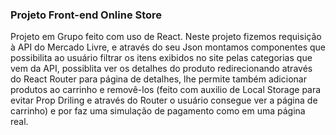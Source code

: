 ### Projeto Front-end Online Store

Projeto em Grupo feito com uso de React. Neste projeto fizemos requisição à API do Mercado Livre, e através do seu Json montamos componentes que possibilita ao usuário filtrar os itens exibidos no site pelas categorias que vem da API, possiblita ver os detalhes do produto redirecionando através do React Router para página de detalhes, lhe permite também adicionar produtos ao carrinho e removê-los (feito com auxilio de Local Storage para evitar Prop Driling e através do Router o usuário consegue ver a página de carrinho) e por faz uma simulação de pagamento como em uma página real.
